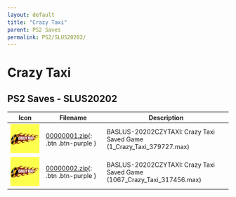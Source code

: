 ```yaml
---
layout: default
title: "Crazy Taxi"
parent: PS2 Saves
permalink: PS2/SLUS20202/
---
```

# Crazy Taxi

## PS2 Saves - SLUS20202

| Icon | Filename | Description |
|------|----------|-------------|
| ![Crazy Taxi](icon0.png) | [00000001.zip](00000001.zip){: .btn .btn-purple } | BASLUS-20202CZYTAXI: Crazy Taxi Saved Game (1_Crazy_Taxi_379727.max) |
| ![Crazy Taxi](icon0.png) | [00000002.zip](00000002.zip){: .btn .btn-purple } | BASLUS-20202CZYTAXI: Crazy Taxi Saved Game (1067_Crazy_Taxi_317456.max) |
